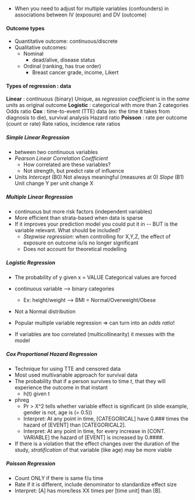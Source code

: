 - When you need to adjust for multiple variables (confounders) in associations between IV (exposure) and DV (outcome)

#### Outcome types
- Quantitative outcome: continuous/discrete
- Qualitative outcomes: 
	- Nominal
		- dead/alive, disease status
	- Ordinal (ranking, has true order)
		- Breast cancer grade, income, Likert 

#### Types of regression : data
**Linear** : continuous (binary)
	Unique, as *regression coefficient* is in the *same units* as original outcome
**Logistic** : categorical with more than 2 categories
	Odds ratio
**Cox** : time-to-event (TTE) data (ex: the time it takes from diagnosis to die), survival analysis
	Hazard ratio
**Poisson** : rate per outcome (count or rate)
	Rate ratios, incidence rate ratios

##### Simple Linear Regression
- between two continuous variables
- *Pearson Linear Correlation Coefficient*
	- How correlated are these variables?
	- Not strength, but predict rate of influence
- Units
	*Intercept* (B0)
		Not always meaningful (measures at 0)
	*Slope* (B1)
		Unit change Y per unit change X

##### Multiple Linear Regression
- continuous but more risk factors (independent variables)
- More efficient than strata-based when data is sparse
- If it improves your prediction model you could put it in -- BUT is the variable relevant. What should be included?  
	- *Stepwise regression*: when controlling for X,Y,Z, the effect of exposure on outcome is/is no longer significant
	- Does not account for theoretical modelling

##### Logistic Regression
- The probability of y given x = VALUE
Categorical values are forced
- continuous variable --> binary categories
	- Ex: height/weight --> BMI = Normal/Overweight/Obese
- Not a Normal distribution
- Popular multiple variable regression => can turn into an *odds ratio*!

- If variables are too correlated (multicollinearity) it messes with the model

##### Cox Proportional Hazard Regression
- Technique for using TTE and censored data
- Most used multivariable approach for survival data
- The probability that if a person survives to time *t*, that they will experience the outcome in that instant 
	- h(t) given t
- phreg 
	- Pr > X^2 tells whether variable effect is significant (in slide example, gender is not, age is (= 0.5))
	- Interpret: At any point in time, [CATEGORICAL] have 0.### times the hazard of [EVENT] than [CATEGORICAL2].
	- Interpret: At any point in time, for every increase in [CONT. VARIABLE] the hazard of [EVENT] is increased by 0.####.
- If there is a violation that the effect changes over the duration of the study, *stratification* of that variable (like age) may be more viable

##### Poisson Regression
- Count ONLY if there is same f/u time
- Rate if it is different, include denominator to standardize effect size
- Interpret: [A] has more/less XX times per [time unit] than [B].

